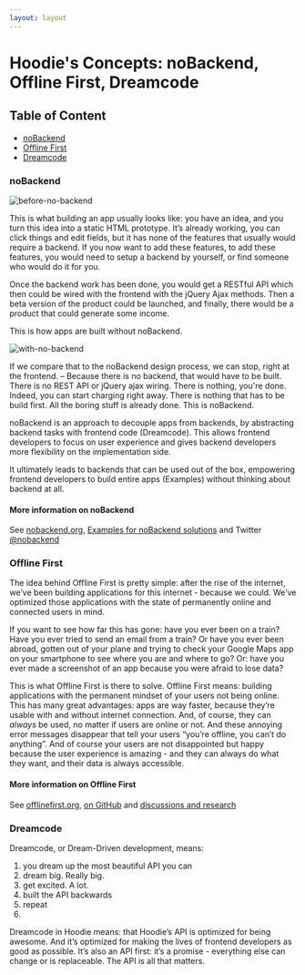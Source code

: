 ```yaml
---
layout: layout
---
```


# Hoodie's Concepts: noBackend, Offline First, Dreamcode

## Table of Content
- <a href="#noBackend">noBackend</a>
- <a href="#Offline-First">Offline First</a>
- <a href="#Dreamcode">Dreamcode</a>

### noBackend
<p><img src="http://blog.hood.ie/wp-content/uploads/2014/07/Screen-Shot-2014-07-16-at-10.23.41.png" alt="before-no-backend"></p>
This is what building an app usually looks like: you have an idea, and you turn this idea into a static HTML prototype. It’s already working, you can click things and edit fields, but it has none of the features that usually would require a backend. If you now want to add these features, to add these features, you would need to setup a backend by yourself, or find someone who would do it for you.

Once the backend work has been done, you would get a RESTful API which then could be wired with the frontend with the jQuery Ajax methods. Then a beta version of the product could be launched, and finally, there would be a product that could generate some income.

This is how apps are built without noBackend.

<p><img src="http://blog.hood.ie/wp-content/uploads/2014/07/Screen-Shot-2014-07-16-at-11.05.07.png" alt="with-no-backend"></p>
If we compare that to the noBackend design process, we can stop, right at the frontend. – Because there is no backend, that would have to be built. There is no REST API or jQuery ajax wiring. There is nothing, you're done. Indeed, you can start charging right away. There is nothing that has to be build first. All the boring stuff is already done. This is noBackend. 

noBackend is an approach to decouple apps from backends, by abstracting backend tasks with frontend code (Dreamcode). This allows frontend developers to focus on user experience and gives backend developers more flexibility on the implementation side. 

It ultimately leads to backends that can be used out of the box, empowering frontend developers to build entire apps (Examples) without thinking about backend at all. 

#### More information on noBackend
See [nobackend.org](http://nobackend.org/), [Examples for noBackend solutions](http://nobackend.org/solutions.html) and Twitter [@nobackend](http://twitter.com/noBackend)

### Offline First
The idea behind Offline First is pretty simple: after the rise of the internet, we’ve been building applications for this internet  - because we could. We’ve optimized those applications with the state of permanently online and connected users in mind. 

If you want to see how far this has gone: have you ever been on a train? Have you ever tried to send an email from a train? Or have you ever been abroad, gotten out of your plane and trying to check your Google Maps app on your smartphone to see where you are and where to go? Or: have you ever made a screenshot of an app because you were afraid to lose data? 

This is what Offline First is there to solve. Offline First means: building applications with the permanent mindset of your users not being online. This has many great advantages: apps are way faster, because they’re usable with and without internet connection. And, of course, they can *always* be used, no matter if users are online or not. And these annoying error messages disappear that tell your users “you’re offline, you can’t do anything”. And of course your users are not disappointed but happy because the user experience is amazing - and they can always do what they want, and their data is always accessible.

#### More information on Offline First
See [offlinefirst.org](http://offlinefirst.org/), [on GitHub](https://github.com/offlinefirst/) and [discussions and research](https://github.com/offlinefirst/research)

### Dreamcode
Dreamcode, or Dream-Driven development, means: 
1.  you dream up the most beautiful API you can
2.  dream big. Really big.
3.  get excited. A lot.
4.  built the API backwards
5.  repeat
6.  
Dreamcode in Hoodie means: that Hoodie’s API is optimized for being awesome. And it’s optimized for making the lives of frontend developers as good as possible. It’s also an API first: it’s a promise - everything else can change or is replaceable. The API is all that matters.
